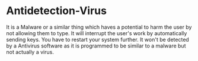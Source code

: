 # Antidetection-Virus
It is a Malware or a similar thing which haves a potential to harm the user by not allowing them to type. It will interrupt the user's work by automatically sending keys. You have to restart your system further. It won't be detected by a Antivirus software as it is programmed to be similar to a malware but not actually a virus.
